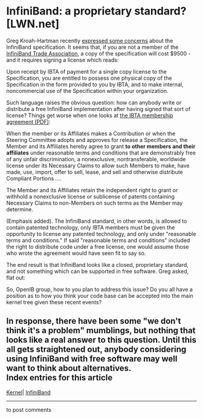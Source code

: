 # InfiniBand: a proprietary standard? [LWN.net]

Greg Kroah-Hartman recently [expressed some concerns](/Articles/106420/) about the InfiniBand specification. It seems that, if you are not a member of the [InfiniBand Trade Association](http://www.infinibandta.org/home), a copy of the specification will cost $9500 - and it requires signing a license which reads: 

Upon receipt by IBTA of payment for a single copy license to the Specification, you are entitled to possess one physical copy of the Specification in the form provided to you by IBTA, and to make internal, noncommercial use of the Specification within your organization. 

Such language raises the obvious question: how can anybody write or distribute a free InfiniBand implementation after having signed that sort of license? Things get worse when one looks at [the IBTA membership agreement (PDF)](http://www.infinibandta.org/meminfo/mem-agreement.pdf): 

When the member or its Affiliates makes a Contribution or when the Steering Committee adopts and approves for release a Specification, the Member and its Affiliates hereby agree to grant **to other members and their affiliates** under reasonable terms and conditions that are demonstrably free of any unfair discrimination, a nonexclusive, nontransferable, worldwide license under its Necessary Claims to allow such Members to make, have made, use, import, offer to sell, lease, and sell and otherwise distribute Compliant Portions .... 

The Member and its Affiliates retain the independent right to grant or withhold a nonexclusive license or sublicense of patents containing Necessary Claims to non-Members on such terms as the Member may determine. 

(Emphasis added). The InfiniBand standard, in other words, is allowed to contain patented technology, only IBTA members must be given the opportunity to license any patented technology, and only under "reasonable terms and conditions." If said "reasonable terms and conditions" included the right to distribute code under a free license, one would assume those who wrote the agreement would have seen fit to say so. 

The end result is that InfiniBand looks like a closed, proprietary standard, and not something which can be supported in free software. Greg asked, flat out: 

So, OpenIB group, how to you plan to address this issue? Do you all have a position as to how you think your code base can be accepted into the main kernel tree given these recent events? 

In response, there have been some "we don't think it's a problem" mumblings, but nothing that looks like a real answer to this question. Until this all gets straightened out, anybody considering using InfiniBand with free software may well want to think about alternatives.  
Index entries for this article  
---  
[Kernel](/Kernel/Index)| [InfiniBand](/Kernel/Index#InfiniBand)  
  


* * *

to post comments 
